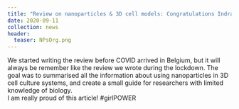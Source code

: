 ```yaml
---
title: "Review on nanoparticles & 3D cell models: Congratulations Indra!"
date: 2020-09-11
collection: news
header:
  teaser: NPsOrg.png
---
```


We started writing the review before COVID arrived in Belgium, but it will always be remember like the review we wrote during the lockdown. The goal was to summarised all the information about using nanoparticles in 3D cell culture systems, and create a small guide for researchers with limited knowledge of biology. <br>
I am really proud of this article! #girlPOWER
